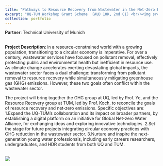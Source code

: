 ```yaml
---
title: "Pathways to Resource Recovery from Wastewater in the Net-Zero Era"
excerpt: "UQ-TUM Workshop Grant Scheme  (AUD 10K, 2nd CI) <br/><img src='/images/UQ_TUM.png alt="Description" style="width:100px; height:auto;'>"
collection: portfolio
---
```

**Partner**: Technical University of Munich

<br/>**Project Description**: In a resource-constrained world with a growing population, transitioning to a circular economy is imperative. For over a century, wastewater services have focused on pollutant removal, effectively protecting public and environmental health but inefficient in resource use. As climate change accelerates exerting devastating global impacts, the wastewater sector faces a dual challenge: transforming from pollutant removal to resource recovery while simultaneously mitigating greenhouse gas (GHG) emissions. However, these two goals often conflict within the wastewater sector. 

The project will bring together the GHG group at UQ, led by Prof. Ye, and the Resource Recovery group at TUM, led by Prof. Koch, to reconcile the goals of resource recovery and net-zero emissions. Specific objectives are:
1.Expand the UQ-TUM’s collaboration and its impact on broader partners, by establishing a digital platform on an initiative for Global Net-zero Water Alliance, for exchanging ideas and exploring innovative technologies.
2.Set the stage for future projects integrating circular economy practices with GHG reduction in the wastewater sector.
3.Nurture and inspire the next-generation young water professionals, including early careers researchers, undergraduates, and HDR students from both UQ and TUM.

<br/><img src='/images/UQ-TUM.png'>
